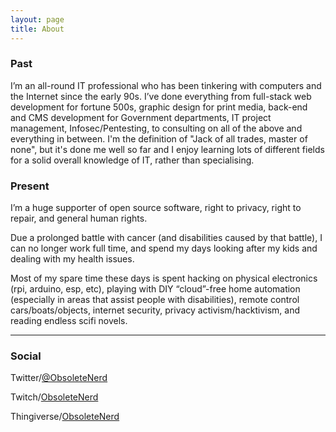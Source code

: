 ```yaml
---
layout: page
title: About
---
```


### Past

I’m an all-round IT professional who has been tinkering with computers and the Internet since the early 90s. I’ve done everything from full-stack web development for fortune 500s, graphic design for print media, back-end and CMS development for Government departments, IT project management, Infosec/Pentesting, to consulting on all of the above and everything in between. I'm the definition of "Jack of all trades, master of none", but it's done me well so far and I enjoy learning lots of different fields for a solid overall knowledge of IT, rather than specialising.

### Present

I’m a huge supporter of open source software, right to privacy, right to repair, and general human rights.

Due a prolonged battle with cancer (and disabilities caused by that battle), I can no longer work full time, and spend my days looking after my kids and dealing with my health issues.

Most of my spare time these days is spent hacking on physical electronics (rpi, arduino, esp, etc), playing with DIY “cloud”-free home automation (especially in areas that assist people with disabilities), remote control cars/boats/objects, internet security, privacy activism/hacktivism, and reading endless scifi novels.

---

### Social

Twitter/[@ObsoleteNerd](https://twitter.com/obsoletenerd)

Twitch/[ObsoleteNerd](http://twitch.tv/obsoletenerd)

Thingiverse/[ObsoleteNerd](https://www.thingiverse.com/ObsoleteNerd)
